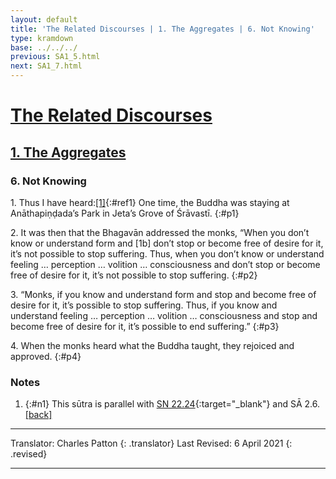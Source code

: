 ```yaml
---
layout: default
title: 'The Related Discourses | 1. The Aggregates | 6. Not Knowing'
type: kramdown
base: ../../../
previous: SA1_5.html
next: SA1_7.html
---
```


# [The Related Discourses](../index.html)
## [1. The Aggregates](index.html)
### 6. Not Knowing

1\. Thus I have heard:[\[1\]](#n1){:#ref1} One time, the Buddha was staying at Anāthapiṇḍada’s Park in Jeta’s Grove of Śrāvastī.
{:#p1}

2\. It was then that the Bhagavān addressed the monks, “When you don’t know or understand form and [1b] don’t stop or become free of desire for it, it’s not possible to stop suffering. Thus, when you don’t know or understand feeling … perception … volition … consciousness and don’t stop or become free of desire for it, it’s not possible to stop suffering.
{:#p2}

3\. “Monks, if you know and understand form and stop and become free of desire for it, it’s possible to stop suffering. Thus, if you know and understand feeling … perception … volition … consciousness and stop and become free of desire for it, it’s possible to end suffering.”
{:#p3}

4\. When the monks heard what the Buddha taught, they rejoiced and approved.
{:#p4}

### Notes
1. {:#n1} This sūtra is parallel with [SN 22.24](https://suttacentral.net/sn22.24){:target="_blank"} and SĀ 2.6. [\[back\]](#ref1)

---

Translator: Charles Patton
{: .translator}
Last Revised: 6 April 2021
{: .revised}

---